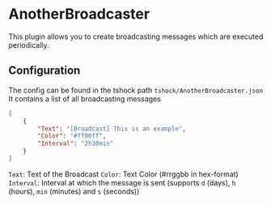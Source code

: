 # AnotherBroadcaster

This plugin allows you to create broadcasting messages which are executed periodically.

## Configuration
The config can be found in the tshock path `tshock/AnotherBroadcaster.json`
It contains a list of all broadcasting messages
```json
[
    {
        "Text": "[Broadcast] This is an example",
        "Color": "#ff00ff",
        "Interval": "2h30min"
    }
]
```
`Text`: Text of the Broadcast
`Color`: Text Color (#rrggbb in hex-format)
`Interval`: Interval at which the message is sent (supports `d` (days), `h` (hours), `min` (minutes) and `s` (seconds))